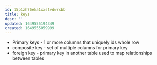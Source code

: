 ```yaml
---
id: 15p1zh76eka1xxstvdwrxbb
title: keys
desc: ''
updated: 1649555194349
created: 1649555059999
---
```

- Primary keys - 1 or more columns that uniquely ids whole row
- composite key - set of multiple columns for primary key
- foreign key - primary key in another table used to map relationships between tables
